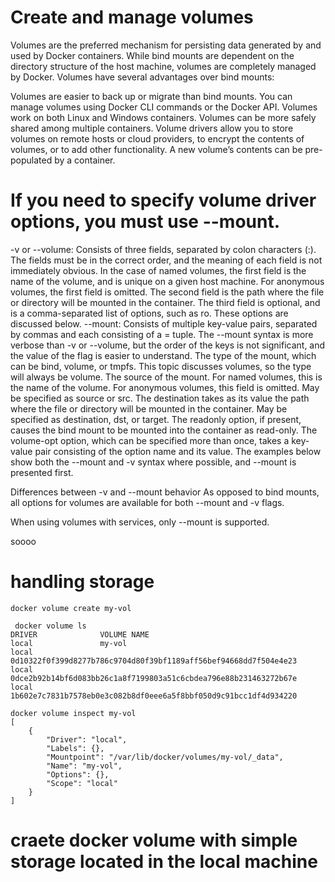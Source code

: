 # Create and manage volumes

Volumes are the preferred mechanism for persisting data generated by and used by Docker containers. While bind mounts are dependent on the directory structure of the host machine, volumes are completely managed by Docker. Volumes have several advantages over bind mounts:

Volumes are easier to back up or migrate than bind mounts.
You can manage volumes using Docker CLI commands or the Docker API.
Volumes work on both Linux and Windows containers.
Volumes can be more safely shared among multiple containers.
Volume drivers allow you to store volumes on remote hosts or cloud providers, to encrypt the contents of volumes, or to add other functionality.
A new volume’s contents can be pre-populated by a container.


# If you need to specify volume driver options, you must use --mount.

-v or --volume: Consists of three fields, separated by colon characters (:). The fields must be in the correct order, and the meaning of each field is not immediately obvious.
In the case of named volumes, the first field is the name of the volume, and is unique on a given host machine. For anonymous volumes, the first field is omitted.
The second field is the path where the file or directory will be mounted in the container.
The third field is optional, and is a comma-separated list of options, such as ro. These options are discussed below.
--mount: Consists of multiple key-value pairs, separated by commas and each consisting of a <key>=<value> tuple. The --mount syntax is more verbose than -v or --volume, but the order of the keys is not significant, and the value of the flag is easier to understand.
The type of the mount, which can be bind, volume, or tmpfs. This topic discusses volumes, so the type will always be volume.
The source of the mount. For named volumes, this is the name of the volume. For anonymous volumes, this field is omitted. May be specified as source or src.
The destination takes as its value the path where the file or directory will be mounted in the container. May be specified as destination, dst, or target.
The readonly option, if present, causes the bind mount to be mounted into the container as read-only.
The volume-opt option, which can be specified more than once, takes a key-value pair consisting of the option name and its value.
The examples below show both the --mount and -v syntax where possible, and --mount is presented first.

Differences between -v and --mount behavior
As opposed to bind mounts, all options for volumes are available for both --mount and -v flags.

When using volumes with services, only --mount is supported.



soooo 

# handling storage 

```
docker volume create my-vol
```

```
 docker volume ls
DRIVER              VOLUME NAME
local               my-vol 
local               0d10322f0f399d8277b786c9704d80f39bf1189aff56bef94668dd7f504e4e23
local               0dce2b92b14bf6d083bb26c1a8f7199803a51c6cbdea796e88b231463272b67e
local               1b602e7c7831b7578eb0e3c082b8df0eee6a5f8bbf050d9c91bcc1df4d934220
```

```
docker volume inspect my-vol
[
    {
        "Driver": "local",
        "Labels": {},
        "Mountpoint": "/var/lib/docker/volumes/my-vol/_data",
        "Name": "my-vol",
        "Options": {},
        "Scope": "local"
    }
]
```
# craete docker volume with simple storage located in the local machine

```

